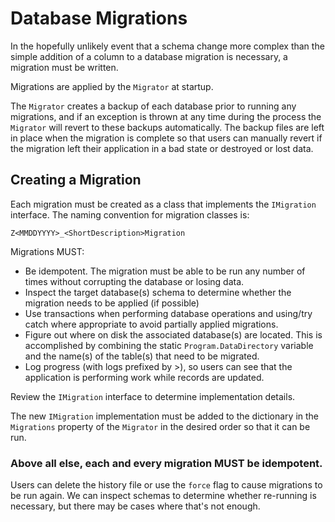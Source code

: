 # Database Migrations

In the hopefully unlikely event that a schema change more complex than the simple addition of a column to a database migration is necessary, a migration must be written.

Migrations are applied by the `Migrator` at startup.

The `Migrator` creates a backup of each database prior to running any migrations, and if an exception is thrown at any time during the process the `Migrator` will revert to these backups automatically.  The backup files are left in place when the migration is complete so that users can manually revert if the migration left their application in a bad state or destroyed or lost data.

## Creating a Migration

Each migration must be created as a class that implements the `IMigration` interface.  The naming convention for migration classes is:

```
Z<MMDDYYYY>_<ShortDescription>Migration
```

Migrations MUST:

* Be idempotent. The migration must be able to be run any number of times without corrupting the database or losing data.
* Inspect the target database(s) schema to determine whether the migration needs to be applied (if possible)
* Use transactions when performing database operations and using/try catch where appropriate to avoid partially applied migrations.
* Figure out where on disk the associated database(s) are located. This is accomplished by combining the static `Program.DataDirectory` variable
and the name(s) of the table(s) that need to be migrated.
* Log progress (with logs prefixed by >), so users can see that the application is performing work while records are updated.

Review the `IMigration` interface to determine implementation details.

The new `IMigration` implementation must be added to the dictionary in the `Migrations` property of the `Migrator` in the desired order so that it can be run.

### Above all else, each and every migration **MUST** be idempotent.

Users can delete the history file or use the `force` flag to cause migrations to be run again.  We can inspect schemas to determine whether re-running is necessary, but there may be cases where that's not enough.